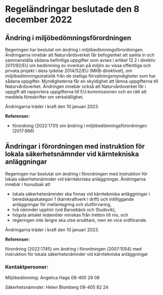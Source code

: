 # Regeländringar beslutade den 8 december 2022

## Ändring i miljöbedömningsförordningen

Regeringen har beslutat om ändring i miljöbedömningsförordningen. Ändringarna innebär att Naturvårdsverket får befogenhet att samla in och sammanställa sådana befintliga uppgifter som avses i artikel 12.2 i direktiv 2011/92/EU om bedömning av inverkan på miljön av vissa offentliga och privata projekt i dess lydelse 2014/52/EU (MKB-direktivet), om miljöbedömningsstatistik från de statliga förvaltningsmyndigheter som har sådana uppgifter. Myndigheterna får en skyldighet att lämna uppgifterna till Naturvårdsverket. Ändringen innebär också att Naturvårdsverket får i uppgift att rapportera uppgifterna till EU‑kommissionen och en rätt att meddela föreskrifter om verkställighet.

Ändringarna träder i kraft den 10 januari 2023.

**Referenser:**

* förordning (2022:1731) om ändring i miljöbedömningsförordningen (2017:966)

## Ändringar i förordningen med instruktion för lokala säkerhetsnämnder vid kärntekniska anläggningar

Regeringen har beslutat om ändring i förordningen med instruktion för lokala säkerhetsnämnder vid kärntekniska anläggningar. Ändringarna innebär i huvudsak att

* lokala säkerhetsnämnder ska finnas vid kärntekniska anläggningar i beredskapskategori 1 (kärnkraftverk i drift) och intilliggande anläggningar för mellanlagring och slutförvaring,
* två nämnder upphör (vid Barsebäck och Studsvik),
* högsta antalet ledamöter minskas från tretton till nio, och
* regeringen inte längre ska utse ersättare, men en vice ordförande.

Ändringarna träder i kraft den 10 januari 2023.

**Referenser:**

förordning (2022:1745) om ändring i förordningen (2007:1054) med instruktion för lokala säkerhetsnämnder vid kärntekniska anläggningar

### Kontaktpersoner:

Miljöbedömning: Angelica Hage 08-405 29 08

Säkerhetsnämnder: Helen Blomberg 08-405 82 24
